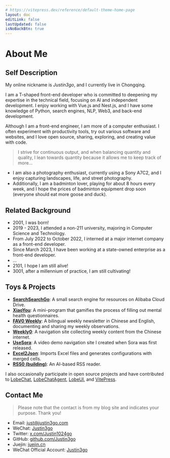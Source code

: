 ```yaml
---
# https://vitepress.dev/reference/default-theme-home-page
layout: doc
editLink: false
lastUpdated: false
isNoBackBtn: true
---
```


# About Me

## Self Description

My online nickname is *Justin3go*, and I currently live in Chongqing.

I am a T-shaped front-end developer who is committed to deepening my expertise in the technical field, focusing on AI and independent development. I enjoy working with Vue.js and Nest.js, and I have some knowledge of Python, search engines, NLP, Web3, and back-end development.

Although I am a front-end engineer, I am more of a computer enthusiast. I often experiment with productivity tools, try out various software and websites, and I love open source, sharing, exploring, and creating value with code.

> I strive for continuous output, and when balancing quantity and quality, I lean towards quantity because it allows me to keep track of more...

- I am also a photography enthusiast, currently using a Sony A7C2, and I enjoy capturing landscapes, life, and street photography.
- Additionally, I am a badminton lover, playing for about 8 hours every week, and I hope the prices of badminton equipment drop soon (everyone should eat more goose and duck).

## Related Background

- 2001, I was born!
- 2019 - 2023, I attended a non-211 university, majoring in Computer Science and Technology.
- From July 2022 to October 2022, I interned at a major internet company as a front-end developer.
- Since March 2023, I have been working at a state-owned enterprise as a front-end developer.
- ...
- 2101, I hope I am still alive!
- 3001, after a millennium of practice, I am still cultivating!

## Toys & Projects

- **[SearchSearchGo](https://ssgo.app)**: A small search engine for resources on Alibaba Cloud Drive.
- **[XiaoYou](https://juejin.cn/post/7230351646797217847)**: A mini-program that gamifies the process of filling out mental health questionnaires.
- **[FAV0 Weekly](https://fav0.com)**: A bilingual weekly newsletter in Chinese and English, documenting and sharing my weekly observations.
- **[Weekly0](https://weekly0.comm)**: A navigation site collecting weekly content from the Chinese internet.
- **[UseSora](https://usesora.app)**: A video demo navigation site I created when Sora was first released.
- **[Excel2Json](https://bug404.dev)**: Imports Excel files and generates configurations with merged cells.
- **[RSS0 (building)](https://rss0.com/read)**: An AI-based RSS reader.

I also occasionally participate in open source projects and have contributed to [LobeChat](https://github.com/lobehub/lobe-chat), [LobeChatAgent](https://github.com/lobehub/lobe-chat-agents), [LobeUI](https://github.com/lobehub/lobe-ui), and [VitePress](https://github.com/vuejs/vitepress).

## Contact Me

> Please note that the contact is from my blog site and indicates your purpose. Thank you!

- Email: [just@justin3go.com](mailto://just@justin3go.com)
- WeChat: [Justin3go](https://oss.justin3go.com/weixin.jpg)
- Twitter: [x.com/Justin1024go](https://x.com/Justin1024go)
- GitHub: [github.com/Justin3go](https://github.com/Justin3go)
- Juejin: [juejin.cn](https://juejin.cn/user/220366354020749/posts)
- WeChat Official Account: [Justin3go](https://oss.justin3go.com/qrcode.jpg)
